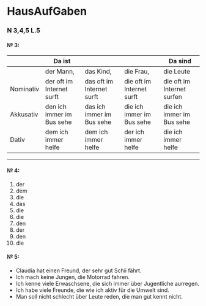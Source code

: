 # HausAufGaben

### N 3,4,5 L.5



#### № 3:

|           | Da ist                    |                           |                           | Da sind                    |
| :-------- | ------------------------- | ------------------------- | ------------------------- | -------------------------- |
|           | der Mann,                 | das Kind,                 | die Frau,                 | die Leute                  |
| Nominativ | der oft im Internet surft | das oft im Internet surft | die oft im Internet surft | die oft im Internet surfen |
| Akkusativ | den ich immer im Bus sehe | das ich immer im Bus sehe | die ich immer im Bus sehe | die ich immer im Bus sehe  |
| Dativ     | dem ich immer helfe       | dem ich immer helfe       | der ich immer helfe       | die ich immer helfe        |

___



#### № 4:

1. der
2. dem
3. die
4. das
5. die
6. die
7. den
8. der
9. den
10.  die



#### № 5:

- Claudia hat einen Freund, der sehr gut Schii fährt.
- Ich mach keine Jungen, die Motorrad fahren.
- Ich kenne viele Erwaschsene, die sich immer über Jugentliche aurregen.
- Ich habe viele Freunde, die wie ich aktiv für die Umwelt sind.
- Man soll nicht schlecht über Leute reden, die man gut kennt nicht.